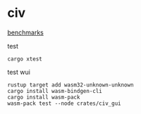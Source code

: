 # civ

[benchmarks](https://buxx.github.io/civ/dev/bench/)

test

    cargo xtest

test wui

    rustup target add wasm32-unknown-unknown
    cargo install wasm-bindgen-cli
    cargo install wasm-pack
    wasm-pack test --node crates/civ_gui
